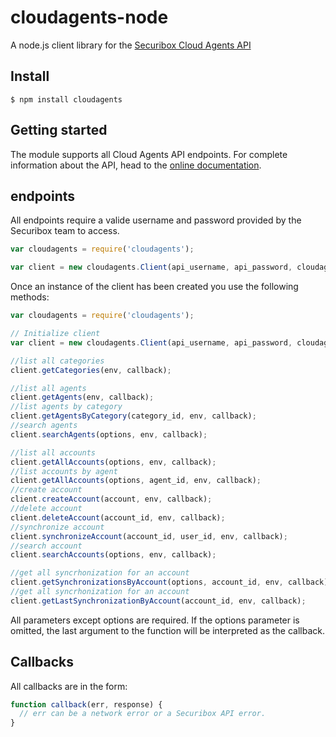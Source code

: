 cloudagents-node
==============

A node.js client library for the [Securibox Cloud Agents API][1]

## Install
```console
$ npm install cloudagents
```

## Getting started
The module supports all Cloud Agents API endpoints. For complete information about the API, head to the [online documentation][2].

## endpoints

All endpoints require a valide username and password provided by the Securibox team to access.

```javascript
var cloudagents = require('cloudagents');

var client = new cloudagents.Client(api_username, api_password, cloudagents_env);
```

Once an instance of the client has been created you use the following methods:
```javascript
var cloudagents = require('cloudagents');

// Initialize client
var client = new cloudagents.Client(api_username, api_password, cloudagents_env);

//list all categories
client.getCategories(env, callback);

//list all agents
client.getAgents(env, callback);
//list agents by category
client.getAgentsByCategory(category_id, env, callback);
//search agents
client.searchAgents(options, env, callback);

//list all accounts
client.getAllAccounts(options, env, callback);
//list accounts by agent
client.getAllAccounts(options, agent_id, env, callback);
//create account
client.createAccount(account, env, callback);
//delete account
client.deleteAccount(account_id, env, callback);
//synchronize account
client.synchronizeAccount(account_id, user_id, env, callback);
//search account
client.searchAccounts(options, env, callback);

//get all syncrhonization for an account
client.getSynchronizationsByAccount(options, account_id, env, callback);
//get all syncrhonization for an account
client.getLastSynchronizationByAccount(account_id, env, callback);
```

All parameters except options are required. If the options parameter is omitted, the last argument to the function will be interpreted as the callback.


## Callbacks

All callbacks are in the form:
```javascript
function callback(err, response) {
  // err can be a network error or a Securibox API error.
}
```

[1]: https://sca.securibox.eu
[2]: https://sca.securibox.eu/doc.html